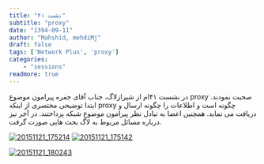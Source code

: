 ```yaml
---
title: "نشست ۴۱"
subtitle: "proxy"
date: "1394-09-11"
author: "Mahshid, mehdiMj"
draft: false
tags: ['Network Plus', 'proxy']
categories:
    - "sessions"
readmore: true
---
```

در نشست ۴۱ام از شیرازلاگ، جناب آقای جفره پیرامون موضوع proxy صحبت نمودند. ابتدا توضیحی مختصری از اینکه proxy چگونه است و اطلاعات را چگونه ارسال و دریافت می نماید. همچنین اعضا به تبادل نظر پیرامون موضوع شبکه پرداختند. در آخر نیز درباره مسائل مربوط به لاگ بحث هایی صورت گرفت.

[![20151121_175214](/img/993d1b08-fdbb-11e6-86dd-a088b4d860141488289285.3009403.jpg)](/img/993d1b08-fdbb-11e6-86dd-a088b4d860141488289285.3009403.jpg)
[![20151121_175142](/img/993d1cac-fdbb-11e6-86dd-a088b4d860141488289285.3009703.jpg)](/img/993d1cac-fdbb-11e6-86dd-a088b4d860141488289285.3009703.jpg)

[![20151121_180243](/img/993d1da6-fdbb-11e6-86dd-a088b4d860141488289285.300993.jpg)](/img/993d1da6-fdbb-11e6-86dd-a088b4d860141488289285.300993.jpg)

